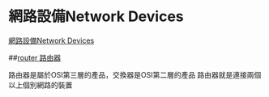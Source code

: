# 網路設備Network Devices

[網路設備Network Devices](網路設備.png)


##[router 路由器](https://zh.wikipedia.org/wiki/%E8%B7%AF%E7%94%B1%E5%99%A8)

路由器是屬於OSI第三層的產品，交換器是OSI第二層的產品
路由器就是連接兩個以上個別網路的裝置

